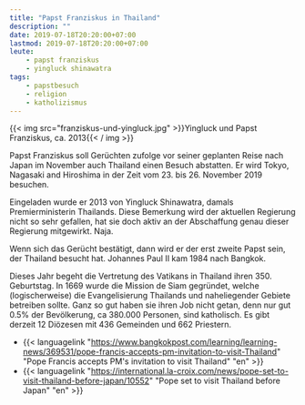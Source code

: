 ```yaml
---
title: "Papst Franziskus in Thailand"
description: ""
date: 2019-07-18T20:20:00+07:00
lastmod: 2019-07-18T20:20:00+07:00
leute:
    - papst franziskus
    - yingluck shinawatra
tags:
    - papstbesuch
    - religion
    - katholizismus
---
```


{{< img src="franziskus-und-yingluck.jpg" >}}Yingluck und Papst Franziskus, ca. 2013{{< / img >}}

Papst Franziskus soll Gerüchten zufolge vor seiner geplanten Reise nach Japan im November auch Thailand einen Besuch abstatten. Er wird Tokyo, Nagasaki and Hiroshima in der Zeit vom 23. bis 26. November 2019 besuchen. 

Eingeladen wurde er 2013 von Yingluck Shinawatra, damals Premierministerin Thailands. Diese Bemerkung wird der aktuellen Regierung nicht so sehr gefallen, hat sie doch aktiv an der Abschaffung genau dieser Regierung mitgewirkt. Naja.

Wenn sich das Gerücht bestätigt, dann wird er der erst zweite Papst sein, der Thailand besucht hat. Johannes Paul II kam 1984 nach Bangkok. 

Dieses Jahr begeht die Vertretung des Vatikans in Thailand ihren 350. Geburtstag. In 1669 wurde die Mission de Siam gegründet, welche (logischerweise) die Evangelisierung Thailands und naheliegender Gebiete betreiben sollte. Ganz so gut haben sie ihren Job nicht getan, denn nur gut 0.5% der Bevölkerung, ca 380.000 Personen, sind katholisch. Es gibt derzeit 12 Diözesen mit 436 Gemeinden und 662 Priestern.

-   {{< languagelink "https://www.bangkokpost.com/learning/learning-news/369531/pope-francis-accepts-pm-invitation-to-visit-Thailand" "Pope Francis accepts PM's invitation to visit Thailand" "en" >}}
-   {{< languagelink "https://international.la-croix.com/news/pope-set-to-visit-thailand-before-japan/10552" "Pope set to visit Thailand before Japan" "en" >}}
